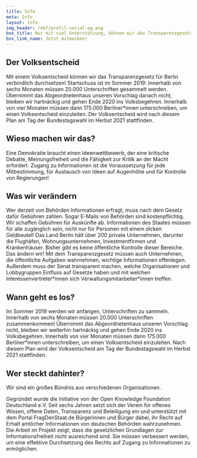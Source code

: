 ```yaml
---
title: Info
meta: Info
layout: info
img_header: /okf/profil-social-og.png
box_title: Nur mit viel Unterstützung, können wir das Transparenzgesetz auf den Weg bringen! Wir freuen uns auf deine Unterstützung!
box_link_name: Jetzt mitmachen!
---
```


## Der Volksentscheid
Mit einem Volksentscheid können wir das Transparenzgesetz für Berlin verbindlich durchsetzen! Startschuss ist im Sommer 2019: Innerhalb von sechs Monaten müssen 20.000 Unterschriften gesammelt werden. Übernimmt das Abgeordnetenhaus unseren Vorschlag danach nicht, bleiben wir hartnäckig und gehen Ende 2020 ins Volksbegehren. Innerhalb von vier Monaten müssen dann 175.000 Berliner\*innen unterschreiben, um einen Volksentscheid einzuleiten. Der Volksentscheid wird nach diesem Plan am Tag der Bundestagswahl im Herbst 2021 stattfinden.

## Wieso machen wir das?
Eine Demokratie braucht einen Ideenwettbewerb, der eine kritische Debatte, Meinungsfreiheit und die Fähigkeit zur Kritik an der Macht erfordert. Zugang zu Informationen ist die Voraussetzung für jede Mitbestimmung, für Austausch von Ideen auf Augenhöhe und für Kontrolle von Regierungen!

## Was wir verändern
Wer derzeit von Behörden Informationen erfragt, muss nach dem Gesetz dafür Gebühren zahlen. Sogar E-Mails von Behörden sind kostenpflichtig. Wir schaffen Gebühren für Auskünfte ab. Informationen des Staates müssen für alle zugänglich sein, nicht nur für Personen mit einem dicken Geldbeutel! Das Land Berlin hält über 200 private Unternehmen, darunter die Flughäfen, Wohnungsunternehmen, Investmentfirmen und Krankenhäuser. Bisher gibt es keine öffentliche Kontrolle dieser Bereiche. Das ändern wir! Mit dem Transparenzgesetz müssen auch Unternehmen, die öffentliche Aufgaben wahrnehmen, wichtige Informationen offenlegen. Außerdem muss der Senat transparent machen, welche Organisationen und Lobbygruppen Einfluss auf Gesetze haben und mit welchen Interessenvertreter\*innen sich Verwaltungsmitarbeiter\*innen treffen.

## Wann geht es los?
Im Sommer 2019 werden wir anfangen, Unterschriften zu sammeln. Innerhalb von sechs Monaten müssen 20.000 Unterschriften zusammenkommen! Übernimmt das Abgeordnetenhaus unseren Vorschlag nicht, bleiben wir weiterhin hartnäckig und gehen Ende 2020 ins Volksbegehren. Innerhalb von vier Monaten müssen dann 175.000 Berliner\*innen unterschreiben, um einen Volksentscheid einzuleiten. Nach diesem Plan wird der Volksentscheid am Tag der Bundestagswahl im Herbst 2021 stattfinden.

## Wer steckt dahinter?

Wir sind ein großes Bündnis aus verschiedenen Organisationen. 


Gegründet wurde die Initiative von der Open Knowledge Foundation Deutschland e.V. Seit sechs Jahren setzt sich der Verein für offenes Wissen, offene Daten, Transparenz und Beteiligung ein und unterstützt mit dem Portal FragDenStaat.de Bürgerinnen und Bürger dabei, ihr Recht auf Erhalt amtlicher Informationen von deutschen Behörden wahrzunehmen. Die Arbeit im Projekt zeigt, dass die gesetzlichen Grundlagen zur Informationsfreiheit nicht ausreichend sind. Sie müssen verbessert werden, um eine effektive Durchsetzung des Rechts auf Zugang zu Informationen zu ermöglichen.


